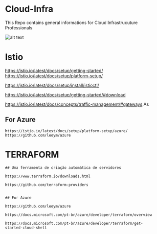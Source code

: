 # Cloud-Infra
This Repo contains general informations for Cloud Infrastrucuture Professionals

![alt text](http://www.lymtec.com.br/wp-content/uploads/2020/03/Slide6.png "Logo LYM") 


# Istio

  https://istio.io/latest/docs/setup/getting-started/
  https://istio.io/latest/docs/setup/platform-setup/
  
  https://istio.io/latest/docs/setup/install/istioctl/

  https://istio.io/latest/docs/setup/getting-started/#download
  
  https://istio.io/latest/docs/concepts/traffic-management/#gateways
  As


  ## For Azure
    https://istio.io/latest/docs/setup/platform-setup/azure/
    https://github.com/leoym/azure
    
    
  # TERRAFORM
  
 
    ## Uma ferramenta de criação automática de servidores
    
    https://www.terraform.io/downloads.html
    
    https://github.com/terraform-providers
    
     
    ## For Azure
    
    https://github.com/leoym/azure
    
    https://docs.microsoft.com/pt-br/azure/developer/terraform/overview
    
    https://docs.microsoft.com/pt-br/azure/developer/terraform/get-started-cloud-shell
    

